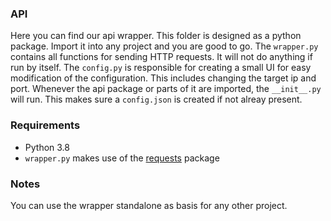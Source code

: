 ### API
Here you can find our api wrapper. This folder is designed as a python package. Import it into any project and you are good to go. The `wrapper.py` contains all functions for sending HTTP requests. It will not do anything if run by itself. The `config.py` is responsible for creating a small UI for easy modification of the configuration. This includes changing the target ip and port. Whenever the api package or parts of it are imported, the `__init__.py` will run. This makes sure a `config.json` is created if not alreay present.

### Requirements
 - Python 3.8
 - `wrapper.py` makes use of the [requests]() package

### Notes
You can use the wrapper standalone as basis for any other project.